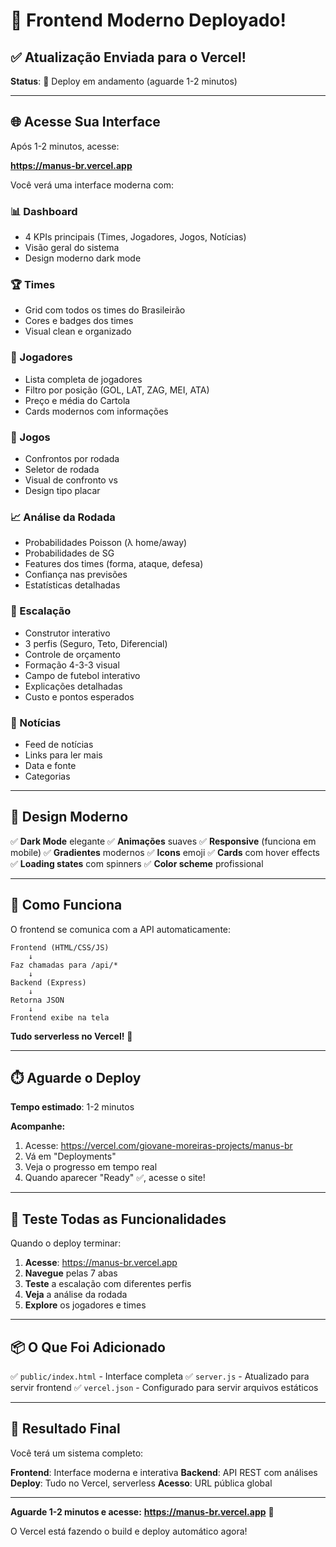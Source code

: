 # 🎨 Frontend Moderno Deployado!

## ✅ Atualização Enviada para o Vercel!

**Status**: 🔄 Deploy em andamento (aguarde 1-2 minutos)

---

## 🌐 Acesse Sua Interface

Após 1-2 minutos, acesse:

**https://manus-br.vercel.app**

Você verá uma interface moderna com:

### 📊 Dashboard
- 4 KPIs principais (Times, Jogadores, Jogos, Notícias)
- Visão geral do sistema
- Design moderno dark mode

### 🏆 Times
- Grid com todos os times do Brasileirão
- Cores e badges dos times
- Visual clean e organizado

### 👥 Jogadores
- Lista completa de jogadores
- Filtro por posição (GOL, LAT, ZAG, MEI, ATA)
- Preço e média do Cartola
- Cards modernos com informações

### 📅 Jogos
- Confrontos por rodada
- Seletor de rodada
- Visual de confronto vs
- Design tipo placar

### 📈 Análise da Rodada
- Probabilidades Poisson (λ home/away)
- Probabilidades de SG
- Features dos times (forma, ataque, defesa)
- Confiança nas previsões
- Estatísticas detalhadas

### 🎯 Escalação
- Construtor interativo
- 3 perfis (Seguro, Teto, Diferencial)
- Controle de orçamento
- Formação 4-3-3 visual
- Campo de futebol interativo
- Explicações detalhadas
- Custo e pontos esperados

### 📰 Notícias
- Feed de notícias
- Links para ler mais
- Data e fonte
- Categorias

---

## 🎨 Design Moderno

✅ **Dark Mode** elegante
✅ **Animações** suaves
✅ **Responsive** (funciona em mobile)
✅ **Gradientes** modernos
✅ **Icons** emoji
✅ **Cards** com hover effects
✅ **Loading states** com spinners
✅ **Color scheme** profissional

---

## 🔄 Como Funciona

O frontend se comunica com a API automaticamente:

```
Frontend (HTML/CSS/JS)
    ↓
Faz chamadas para /api/*
    ↓
Backend (Express)
    ↓
Retorna JSON
    ↓
Frontend exibe na tela
```

**Tudo serverless no Vercel!** 🚀

---

## ⏱️ Aguarde o Deploy

**Tempo estimado**: 1-2 minutos

**Acompanhe:**
1. Acesse: https://vercel.com/giovane-moreiras-projects/manus-br
2. Vá em "Deployments"
3. Veja o progresso em tempo real
4. Quando aparecer "Ready" ✅, acesse o site!

---

## 🎯 Teste Todas as Funcionalidades

Quando o deploy terminar:

1. **Acesse**: https://manus-br.vercel.app
2. **Navegue** pelas 7 abas
3. **Teste** a escalação com diferentes perfis
4. **Veja** a análise da rodada
5. **Explore** os jogadores e times

---

## 📦 O Que Foi Adicionado

✅ `public/index.html` - Interface completa
✅ `server.js` - Atualizado para servir frontend
✅ `vercel.json` - Configurado para servir arquivos estáticos

---

## 🎉 Resultado Final

Você terá um sistema completo:

**Frontend**: Interface moderna e interativa
**Backend**: API REST com análises
**Deploy**: Tudo no Vercel, serverless
**Acesso**: URL pública global

---

**Aguarde 1-2 minutos e acesse:**
**https://manus-br.vercel.app** 🚀

O Vercel está fazendo o build e deploy automático agora!
